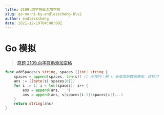 ```yaml
---
title: 2109.向字符串添加空格
slug: go-mo-ni-by-endlesscheng-8lv2
author: endlesscheng
date: 2021-12-19T04:08:00Z
---
```

# Go 模拟
 
> [原题 2109.向字符串添加空格](https://leetcode.cn/problems/adding-spaces-to-a-string)
```go
func addSpaces(s string, spaces []int) string {
	spaces = append(spaces, len(s)) // 小技巧：把 s 长度加到数组末尾，这样可以在循环内处理最后一段
	ans := []byte(s[:spaces[0]])
	for i := 1; i < len(spaces); i++ {
		ans = append(ans, ' ')
		ans = append(ans, s[spaces[i-1]:spaces[i]]...)
	}
	return string(ans)
}
```
